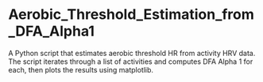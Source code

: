 # Aerobic_Threshold_Estimation_from_DFA_Alpha1
A Python script that estimates aerobic threshold HR from activity HRV data. The script iterates through a list of activities and computes DFA Alpha 1 for each, then plots the results using matplotlib.
